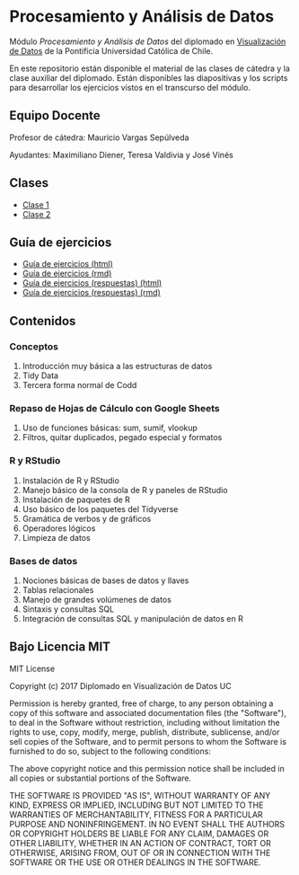 # Procesamiento y Análisis de Datos

Módulo _Procesamiento y Análisis de Datos_ del diplomado en [Visualización de Datos](http://diseno.uc.cl/curso/diplomado-en-visualizacion-de-datos/) de la Pontificia Universidad Católica de Chile.

En este repositorio están disponible el material de las clases de cátedra y la clase auxiliar del diplomado. Están disponibles las diapositivas y los scripts para desarrollar los ejercicios vistos en el transcurso del módulo.

## Equipo Docente

Profesor de cátedra: Mauricio Vargas Sepúlveda

Ayudantes: Maximiliano Diener, Teresa Valdivia y José Vinés

## Clases

* [Clase 1](https://visualizacion-uc.github.io/procesamiento-y-analisis-de-datos/clases/clase1.html)
* [Clase 2](https://visualizacion-uc.github.io/procesamiento-y-analisis-de-datos/clases/clase2.html)

## Guía de ejercicios

* [Guía de ejercicios (html)](https://visualizacion-uc.github.io/procesamiento-y-analisis-de-datos/guias/guia-de-ejercicios.html)
* [Guía de ejercicios (rmd)](https://visualizacion-uc.github.io/procesamiento-y-analisis-de-datos/guias/guia-de-ejercicios.Rmd)
* [Guía de ejercicios (respuestas) (html)](https://visualizacion-uc.github.io/procesamiento-y-analisis-de-datos/guias/guia-de-ejercicios-respuestas.html)
* [Guía de ejercicios (respuestas) (rmd)](https://visualizacion-uc.github.io/procesamiento-y-analisis-de-datos/guias/guia-de-ejercicios-respuestas.Rmd)

## Contenidos

### Conceptos
  1. Introducción muy básica a las estructuras de datos
  2. Tidy Data
  3. Tercera forma normal de Codd

### Repaso de Hojas de Cálculo con Google Sheets
  1. Uso de funciones básicas: sum, sumif, vlookup
  2. Filtros, quitar duplicados, pegado especial y formatos

### R y RStudio
  1. Instalación de R y RStudio
  2. Manejo básico de la consola de R y paneles de RStudio
  3. Instalación de paquetes de R
  4. Uso básico de los paquetes del Tidyverse
  5. Gramática de verbos y de gráficos
  6. Operadores lógicos
  7. Limpieza de datos

### Bases de datos
  1. Nociones básicas de bases de datos y llaves
  2. Tablas relacionales
  3. Manejo de grandes volúmenes de datos
  4. Sintaxis y consultas SQL
  5. Integración de consultas SQL y manipulación de datos en R

## Bajo Licencia MIT

MIT License

Copyright (c) 2017 Diplomado en Visualización de Datos UC

Permission is hereby granted, free of charge, to any person obtaining a copy
of this software and associated documentation files (the "Software"), to deal
in the Software without restriction, including without limitation the rights
to use, copy, modify, merge, publish, distribute, sublicense, and/or sell
copies of the Software, and to permit persons to whom the Software is
furnished to do so, subject to the following conditions:

The above copyright notice and this permission notice shall be included in all
copies or substantial portions of the Software.

THE SOFTWARE IS PROVIDED "AS IS", WITHOUT WARRANTY OF ANY KIND, EXPRESS OR
IMPLIED, INCLUDING BUT NOT LIMITED TO THE WARRANTIES OF MERCHANTABILITY,
FITNESS FOR A PARTICULAR PURPOSE AND NONINFRINGEMENT. IN NO EVENT SHALL THE
AUTHORS OR COPYRIGHT HOLDERS BE LIABLE FOR ANY CLAIM, DAMAGES OR OTHER
LIABILITY, WHETHER IN AN ACTION OF CONTRACT, TORT OR OTHERWISE, ARISING FROM,
OUT OF OR IN CONNECTION WITH THE SOFTWARE OR THE USE OR OTHER DEALINGS IN THE
SOFTWARE.
